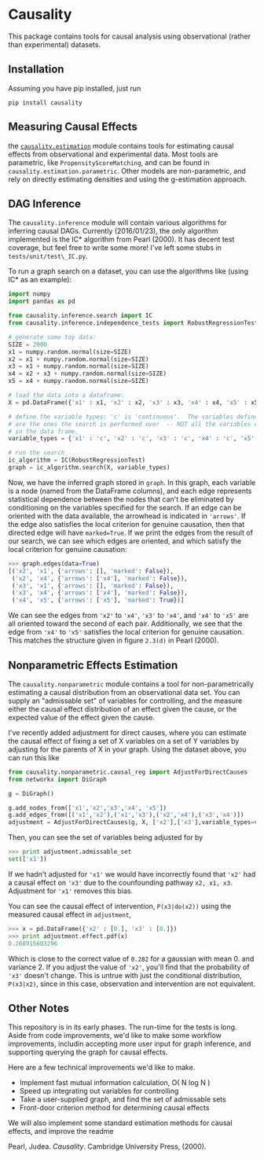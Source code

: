 # Causality

This package contains tools for causal analysis using observational (rather than experimental) datasets.

## Installation

Assuming you have pip installed, just run
```
pip install causality 
```

## Measuring Causal Effects

the [`causality.estimation`](https://github.com/akelleh/causality/tree/master/causality/estimation) module contains tools for estimating causal effects from observational and experimental data. Most tools are parametric, like `PropensityScoreMatching`, and can be found in `causality.estimation.parametric`. Other models are non-parametric, and rely on directly estimating densities and using the g-estimation approach.


## DAG Inference

The `causality.inference` module will contain various algorithms for inferring causal DAGs.  Currently (2016/01/23), the only algorithm implemented is the IC\* algorithm from Pearl (2000).  It has decent test coverage, but feel free to write some more!  I've left some stubs in `tests/unit/test\_IC.py`.

To run a graph search on a dataset, you can use the algorithms like (using IC\* as an example):

```python
import numpy
import pandas as pd

from causality.inference.search import IC
from causality.inference.independence_tests import RobustRegressionTest

# generate some toy data:
SIZE = 2000
x1 = numpy.random.normal(size=SIZE)
x2 = x1 + numpy.random.normal(size=SIZE)
x3 = x1 + numpy.random.normal(size=SIZE)
x4 = x2 + x3 + numpy.random.normal(size=SIZE)
x5 = x4 + numpy.random.normal(size=SIZE)

# load the data into a dataframe:
X = pd.DataFrame({'x1' : x1, 'x2' : x2, 'x3' : x3, 'x4' : x4, 'x5' : x5})

# define the variable types: 'c' is 'continuous'.  The variables defined here
# are the ones the search is performed over  -- NOT all the variables defined
# in the data frame.
variable_types = {'x1' : 'c', 'x2' : 'c', 'x3' : 'c', 'x4' : 'c', 'x5' : 'c'}

# run the search
ic_algorithm = IC(RobustRegressionTest)
graph = ic_algorithm.search(X, variable_types)
```

Now, we have the inferred graph stored in `graph`.  In this graph, each variable is a node (named from the DataFrame columns), and each edge represents statistical dependence between the nodes that can't be eliminated by conditioning on the variables specified for the search.  If an edge can be oriented with the data available, the arrowhead is indicated in `'arrows'`.  If the edge also satisfies the local criterion for genuine causation, then that directed edge will have `marked=True`.  If we print the edges from the result of our search, we can see which edges are oriented, and which satisfy the local criterion for genuine causation:
```python
>>> graph.edges(data=True)
[('x2', 'x1', {'arrows': [], 'marked': False}), 
 ('x2', 'x4', {'arrows': ['x4'], 'marked': False}), 
 ('x3', 'x1', {'arrows': [], 'marked': False}), 
 ('x3', 'x4', {'arrows': ['x4'], 'marked': False}), 
 ('x4', 'x5', {'arrows': ['x5'], 'marked': True})]
```

We can see the edges from `'x2'` to `'x4'`, `'x3'` to `'x4'`, and `'x4'` to `'x5'` are all oriented toward the second of each pair.  Additionally, we see that the edge from `'x4'` to `'x5'` satisfies the local criterion for genuine causation.  This matches the structure given in figure `2.3(d)` in Pearl (2000).


## Nonparametric Effects Estimation

The `causality.nonparametric` module contains a tool for non-parametrically estimating a causal distribution from an observational data set. You can supply an "admissable set" of variables for controlling, and the measure either the causal effect distribution of an effect given the cause, or the expected value of the effect given the cause.

I've recently added adjustment for direct causes, where you can estimate the causal effect of fixing a set of X variables on a set of Y variables by adjusting for the parents of X in your graph.  Using the dataset above, you can run this like
```python
from causality.nonparametric.causal_reg import AdjustForDirectCauses
from networkx import DiGraph

g = DiGraph()

g.add_nodes_from(['x1','x2','x3','x4', 'x5'])
g.add_edges_from([('x1','x2'),('x1','x3'),('x2','x4'),('x3','x4')])
adjustment = AdjustForDirectCauses(g, X, ['x2'],['x3'],variable_types=variable_types)
```

Then, you can see the set of variables being adjusted for by
```python
>>> print adjustment.admissable_set
set(['x1'])
```
If we hadn't adjusted for `'x1'` we would have incorrectly found that `'x2'` had a causal effect on `'x3'` due to the counfounding pathway `x2, x1, x3`.  Adjustment for `'x1'` removes this bias.

You can see the causal effect of intervention, `P(x3|do(x2))` using the measured causal effect in `adjustment`,
```python
>>> x = pd.DataFrame({'x2' : [0.], 'x3' : [0.]})
>>> print adjustment.effect.pdf(x)
0.268915603296
```

Which is close to the correct value of `0.282` for a gaussian with mean 0. and variance 2.  If you adjust the value of `'x2'`, you'll find that the probability of `'x3'` doesn't change.  This is untrue with just the conditional distribution, `P(x3|x2)`, since in this case, observation and intervention are not equivalent.

## Other Notes

This repository is in its early phases.  The run-time for the tests is long.  Aside from code improvements, we'd like to make some workflow improvements, includin accepting more user input for graph inference, and supporting querying the graph for causal effects.

Here are a few technical improvements we'd like to make. 
* Implement fast mutual information calculation, O( N log N )
* Speed up integrating out variables for controlling
* Take a user-supplied graph, and find the set of admissable sets
* Front-door criterion method for determining causal effects

We will also implement some standard estimation methods for causal effects, and improve the readme 

Pearl, Judea. _Causality_.  Cambridge University Press, (2000).
